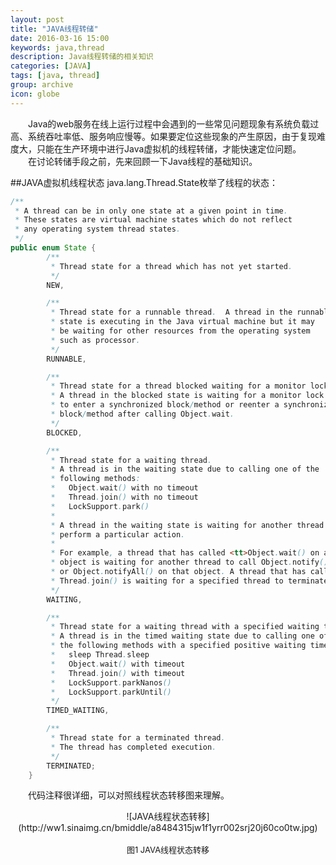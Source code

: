 ```yaml
---
layout: post
title: "JAVA线程转储"
date: 2016-03-16 15:00
keywords: java,thread
description: Java线程转储的相关知识
categories: [JAVA]
tags: [java, thread]
group: archive
icon: globe
---
```


<!-- more -->

　　Java的web服务在线上运行过程中会遇到的一些常见问题现象有系统负载过高、系统吞吐率低、服务响应慢等。如果要定位这些现象的产生原因，由于复现难度大，只能在生产环境中进行Java虚拟机的线程转储，才能快速定位问题。
　　在讨论转储手段之前，先来回顾一下Java线程的基础知识。

##JAVA虚拟机线程状态
java.lang.Thread.State枚举了线程的状态：

```java
/**
 * A thread can be in only one state at a given point in time.
 * These states are virtual machine states which do not reflect
 * any operating system thread states.
 */
public enum State {
        /**
         * Thread state for a thread which has not yet started.
         */
        NEW,

        /**
         * Thread state for a runnable thread.  A thread in the runnable
         * state is executing in the Java virtual machine but it may
         * be waiting for other resources from the operating system
         * such as processor.
         */
        RUNNABLE,

        /**
         * Thread state for a thread blocked waiting for a monitor lock.
         * A thread in the blocked state is waiting for a monitor lock
         * to enter a synchronized block/method or reenter a synchronized
         * block/method after calling Object.wait.
         */
        BLOCKED,

        /**
         * Thread state for a waiting thread.
         * A thread is in the waiting state due to calling one of the
         * following methods:
         *   Object.wait() with no timeout
         *   Thread.join() with no timeout
         *   LockSupport.park()
         *
         * A thread in the waiting state is waiting for another thread to
         * perform a particular action.
         *
         * For example, a thread that has called <tt>Object.wait() on an
         * object is waiting for another thread to call Object.notify()
         * or Object.notifyAll() on that object. A thread that has called
         * Thread.join() is waiting for a specified thread to terminate.
         */
        WAITING,

        /**
         * Thread state for a waiting thread with a specified waiting time.
         * A thread is in the timed waiting state due to calling one of
         * the following methods with a specified positive waiting time:
         *   sleep Thread.sleep
         *   Object.wait() with timeout
         *   Thread.join() with timeout
         *   LockSupport.parkNanos()
         *   LockSupport.parkUntil()
         */
        TIMED_WAITING,

        /**
         * Thread state for a terminated thread.
         * The thread has completed execution.
         */
        TERMINATED;
    }
```
　　代码注释很详细，可以对照线程状态转移图来理解。

<center>![JAVA线程状态转移](http://ww1.sinaimg.cn/bmiddle/a8484315jw1f1yrr002srj20j60co0tw.jpg)</center><br/><center>
<font size=2>图1 JAVA线程状态转移</font></center>


